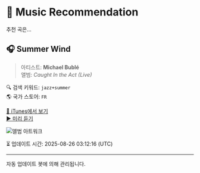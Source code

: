 
# 🎵 Music Recommendation

추천 곡은...

## 🎧 Summer Wind  
> 아티스트: **Michael Bublé**  
> 앨범: _Caught In the Act (Live)_  

🔍 검색 키워드: `jazz+summer`  
🌎 국가 스토어: `FR`

[🔗 iTunes에서 보기](https://music.apple.com/fr/album/summer-wind/95785369?i=95784513&uo=4)  
[▶️ 미리 듣기](https://audio-ssl.itunes.apple.com/itunes-assets/AudioPreview122/v4/51/d9/54/51d954f3-f023-350c-76b7-f0dce32009cf/mzaf_16469326858427133591.plus.aac.p.m4a)

![앨범 아트워크](https://is1-ssl.mzstatic.com/image/thumb/Music124/v4/3d/e7/aa/3de7aab2-d194-ed11-5d3a-372d0a38eb0e/mzi.pxpirtoh.jpg/100x100bb.jpg)

⏳ 업데이트 시간: 2025-08-26 03:12:16 (UTC)

---
자동 업데이트 봇에 의해 관리됩니다.
